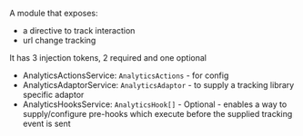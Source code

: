 
A module that exposes:

- a directive to track interaction
- url change tracking

It has 3 injection tokens, 2 required and one optional

- AnalyticsActionsService: `AnalyticsActions` - for config
- AnalyticsAdaptorService: `AnalyticsAdaptor` - to supply a tracking library specific adaptor
- AnalyticsHooksService: `AnalyticsHook[]` - Optional - enables a way to supply/configure pre-hooks which execute before the supplied tracking event is sent
